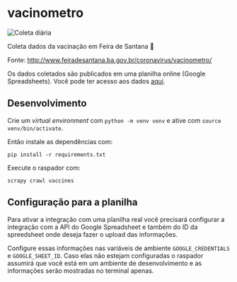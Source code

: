 # vacinometro

![Coleta diária](https://github.com/DadosAbertosDeFeira/vacinometro/workflows/Coleta%20di%C3%A1ria/badge.svg)

Coleta dados da vacinação em Feira de Santana 💉

Fonte: http://www.feiradesantana.ba.gov.br/coronavirus/vacinometro/

Os dados coletados são publicados em uma planilha online (Google Spreadsheets).
Você pode ter acesso aos dados [aqui](https://docs.google.com/spreadsheets/d/e/2PACX-1vSwd-hIFiW4dYhRQ8PlAvSr9YuYbWzjM5iKu4MBuS2H6PvXq0ubqUzbb60fFWsiLm2eGDbBy8bIE1X2/pub?output=csv).

## Desenvolvimento

Crie um _virtual environment_ com `python -m venv venv` e ative com
`source venv/bin/activate`.

Então instale as dependências com:

```
pip install -r requirements.txt
```

Execute o raspador com:

```
scrapy crawl vaccines
```

## Configuração para a planilha

Para ativar a integração com uma planilha real você precisará
configurar a integração com a API do Google Spreadsheet e também
do ID da spreedsheet onde deseja fazer o upload das informações.

Configure essas informações nas variáveis de ambiente `GOOGLE_CREDENTIALS` e `GOOGLE_SHEET_ID`.
Caso elas não estejam configuradas o raspador assumirá que você
está em um ambiente de desenvolvimento e as informações serão mostradas
no terminal apenas.
